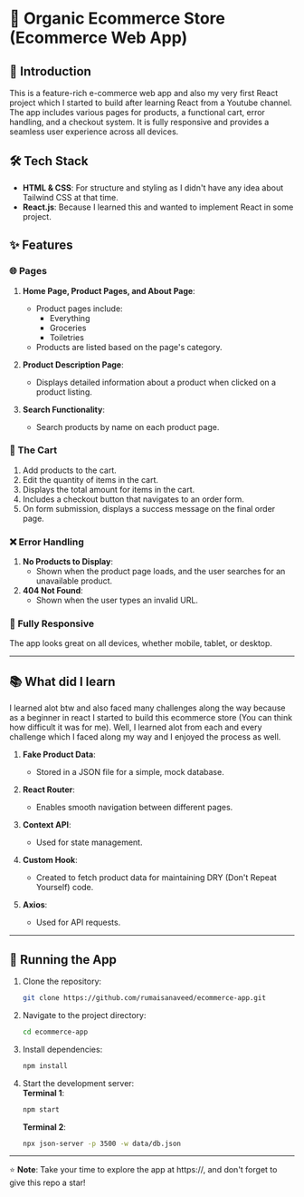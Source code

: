 # 🛒 Organic Ecommerce Store (Ecommerce Web App)

## 📝 Introduction  
This is a feature-rich e-commerce web app and also my very first React project which I started to build after learning React from a Youtube channel. The app includes various pages for products, a functional cart, error handling, and a checkout system. It is fully responsive and provides a seamless user experience across all devices.  

## 🛠️ Tech Stack  
- **HTML & CSS**: For structure and styling as I didn't have any idea about Tailwind CSS at that time. 
- **React.js**: Because I learned this and wanted to implement React in some project.  

## ✨ Features  

### 🌐 Pages  
1. **Home Page, Product Pages, and About Page**:  
   - Product pages include:  
     - Everything  
     - Groceries  
     - Toiletries  
   - Products are listed based on the page's category.  

2. **Product Description Page**:  
   - Displays detailed information about a product when clicked on a product listing.  

3. **Search Functionality**:  
   - Search products by name on each product page.  

### 🛒 The Cart  
1. Add products to the cart.  
2. Edit the quantity of items in the cart.  
3. Displays the total amount for items in the cart.  
4. Includes a checkout button that navigates to an order form.  
5. On form submission, displays a success message on the final order page.  

### ❌ Error Handling  
1. **No Products to Display**:  
   - Shown when the product page loads, and the user searches for an unavailable product.  
2. **404 Not Found**:  
   - Shown when the user types an invalid URL.  

### 📱 Fully Responsive  
The app looks great on all devices, whether mobile, tablet, or desktop.  

---

## 📚 What did I learn
I learned alot btw and also faced many challenges along the way because as a beginner in react I started to build this ecommerce store (You can think how difficult it was for me). Well, I learned alot from each and every challenge which I faced along my way and I enjoyed the process as well. 
1. **Fake Product Data**:  
   - Stored in a JSON file for a simple, mock database.  

2. **React Router**:  
   - Enables smooth navigation between different pages.  

3. **Context API**:  
   - Used for state management.  

4. **Custom Hook**:  
   - Created to fetch product data for maintaining DRY (Don't Repeat Yourself) code.  

5. **Axios**:  
   - Used for API requests.  

---

## 🚀 Running the App  

1. Clone the repository:  
   ```bash  
   git clone https://github.com/rumaisanaveed/ecommerce-app.git  
   ```  
2. Navigate to the project directory:  
   ```bash  
   cd ecommerce-app  
   ```  
3. Install dependencies:  
   ```bash  
   npm install  
   ```  
4. Start the development server:  
   **Terminal 1**:  
   ```bash  
   npm start  
   ```  
   **Terminal 2**:  
   ```bash  
   npx json-server -p 3500 -w data/db.json  
   ```  
---

⭐ **Note**: Take your time to explore the app at https://, and don't forget to give this repo a star!  
